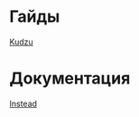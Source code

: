 # Гайды

[Kudzu](https://kuzyaglebkin.github.io/KudzuGuide/index.html)

# Документация

[Instead](https://kuzyaglebkin.github.io/InsteadViteDocs/index.html)
